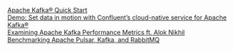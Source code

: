 [Apache Kafka® Quick Start](https://developer.confluent.io/quickstart/kafka-on-confluent-cloud/)  
[Demo: Set data in motion with Confluent’s cloud-native service for Apache Kafka®](https://www.confluent.io/online-talks/confluent-cloud-demo/?session_ref=direct)   
[Examining Apache Kafka Performance Metrics ft. Alok Nikhil](https://developer.confluent.io/learn-more/podcasts/examining-apache-kafka-performance-metrics-ft-alok-nikhil/?_ga=2.184920618.2064755519.1732544561-927363427.1732544561&_gl=1*fxui8i*_gcl_au*NjE3MjU4OTY2LjE3MzI1NDQ1NjA.*_ga*OTI3MzYzNDI3LjE3MzI1NDQ1NjE.*_ga_D2D3EGKSGD*MTczMjU0NDU2MC4xLjEuMTczMjU0NTYyMy42MC4wLjA.)  
[Benchmarking Apache Pulsar, Kafka, and RabbitMQ](https://www.confluent.io/blog/kafka-fastest-messaging-system/)
